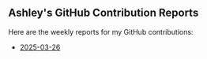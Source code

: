 ## Ashley's GitHub Contribution Reports

Here are the weekly reports for my GitHub contributions:

<!-- insert list after this marker-->
- [2025-03-26](reports/contributions-2025-03-26.md)

